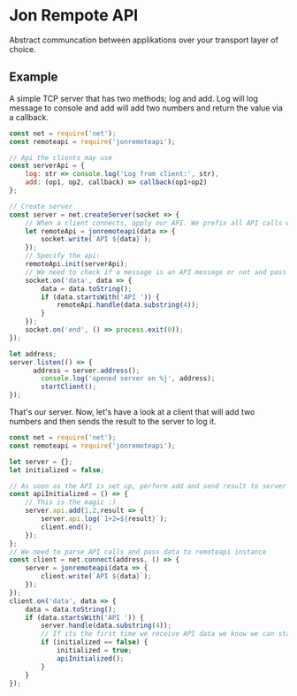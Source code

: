 # Jon Rempote API
Abstract communcation between applikations over your transport layer of choice.

## Example
A simple TCP server that has two methods; log and add. Log will log message to console and add will add two numbers and return the value via a callback.
```javascript
const net = require('net');
const remoteapi = require('jonremoteapi');

// Api the clients may use
const serverApi = {
	log: str => console.log('Log from client:', str),
	add: (op1, op2, callback) => callback(op1+op2)
};

// Create server
const server = net.createServer(socket => {
	// When a client connects, apply our API. We prefix all API calls with 'API '. This makes it possible to use the socket for other messages.
	let remoteApi = jonremoteapi(data => {
		socket.write(`API ${data}`);
	});
	// Specify the api:
	remoteApi.init(serverApi);
	// We need to check if a message is an API message or not and pass it to the remoteapi instance.
	socket.on('data', data => {
		data = data.toString();
		if (data.startsWith('API ')) {
			remoteApi.handle(data.substring(4));
		}
	});
	socket.on('end', () => process.exit(0));
});

let address;
server.listen(() => {
	  address = server.address();
		console.log('opened server on %j', address);
		startClient();
});
```
That's our server. Now, let's have a look at a client that will add two numbers and then sends the result to the server to log it.
```javascript
const net = require('net');
const remoteapi = require('jonremoteapi');

let server = {};
let initialized = false;

// As soon as the API is set up, perform add and send result to server
const apiInitialized = () => {
	// This is the magic :)
	server.api.add(1,2,result => {
		server.api.log(`1+2=${result}`);
		client.end();
	});
};
// We need to parse API calls and pass data to remoteapi instance
const client = net.connect(address, () => {
	server = jonremoteapi(data => {
		client.write(`API ${data}`);
	});
});
client.on('data', data => {
	data = data.toString();
	if (data.startsWith('API ')) {
		server.handle(data.substring(4));
		// If its the first time we receive API data we know we can start to use it.
		if (initialized == false) {
			initialized = true;
			apiInitialized();
		}
	}
});
```

